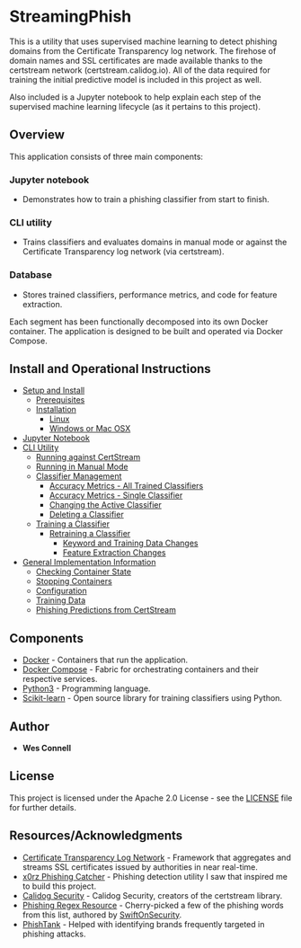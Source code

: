 # StreamingPhish

This is a utility that uses supervised machine learning to detect phishing domains from the Certificate Transparency log network. The firehose of domain names and SSL certificates are made available thanks to the certstream network (certstream.calidog.io). All of the data required for training the initial predictive model is included in this project as well.

Also included is a Jupyter notebook to help explain each step of the supervised machine learning lifecycle (as it pertains to this project).

## Overview

This application consists of three main components:

### Jupyter notebook
  - Demonstrates how to train a phishing classifier from start to finish.
  
### CLI utility
  - Trains classifiers and evaluates domains in manual mode or against the Certificate Transparency log network (via certstream).
  
### Database
  - Stores trained classifiers, performance metrics, and code for feature extraction.

Each segment has been functionally decomposed into its own Docker container. The application is designed to be built and operated via Docker Compose.

## Install and Operational Instructions

- [Setup and Install](https://github.com/wesleyraptor/streamingphish/wiki/Setup-and-Install)
  - [Prerequisites](https://github.com/wesleyraptor/streamingphish/wiki/Setup-and-Install#prerequisites)
  - [Installation](https://github.com/wesleyraptor/streamingphish/wiki/Setup-and-Install#installation)
    - [Linux](https://github.com/wesleyraptor/streamingphish/wiki/Setup-and-Install#linux)
    - [Windows or Mac OSX](https://github.com/wesleyraptor/streamingphish/wiki/Setup-and-Install#windows-or-mac-osx)
- [Jupyter Notebook](https://github.com/wesleyraptor/streamingphish/wiki/Jupyter-Notebook)
- [CLI Utility](https://github.com/wesleyraptor/streamingphish/wiki/CLI-Utility)
  - [Running against CertStream](https://github.com/wesleyraptor/streamingphish/wiki/CLI-Utility#running-against-certstream)
  - [Running in Manual Mode](https://github.com/wesleyraptor/streamingphish/wiki/CLI-Utility#running-in-manual-mode)
  - [Classifier Management](https://github.com/wesleyraptor/streamingphish/wiki/CLI-Utility#classifier-management)
    - [Accuracy Metrics - All Trained Classifiers](https://github.com/wesleyraptor/streamingphish/wiki/CLI-Utility#accuracy-metrics---all-trained-classifiers)
    - [Accuracy Metrics - Single Classifier](https://github.com/wesleyraptor/streamingphish/wiki/CLI-Utility#accuracy-metrics---single-classifier)
    - [Changing the Active Classifier](https://github.com/wesleyraptor/streamingphish/wiki/CLI-Utility#changing-the-active-classifier)
    - [Deleting a Classifier](https://github.com/wesleyraptor/streamingphish/wiki/CLI-Utility#deleting-a-classifier)
  - [Training a Classifier](https://github.com/wesleyraptor/streamingphish/wiki/CLI-Utility#training-a-classifier)
    - [Retraining a Classifier](https://github.com/wesleyraptor/streamingphish/wiki/CLI-Utility#retraining-a-classifier)
      - [Keyword and Training Data Changes](https://github.com/wesleyraptor/streamingphish/wiki/CLI-Utility#keyword-and-training-data-changes)
      - [Feature Extraction Changes](https://github.com/wesleyraptor/streamingphish/wiki/CLI-Utility#feature-extraction-changes)
- [General Implementation Information](https://github.com/wesleyraptor/streamingphish/wiki/Home/#general-implementation-information)
  - [Checking Container State](https://github.com/wesleyraptor/streamingphish/wiki/Home/#checking-container-state)
  - [Stopping Containers](https://github.com/wesleyraptor/streamingphish/wiki/Home/#stopping-containers)
  - [Configuration](https://github.com/wesleyraptor/streamingphish/wiki/Home/#configuration)
  - [Training Data](https://github.com/wesleyraptor/streamingphish/wiki/Home/#training-data)
  - [Phishing Predictions from CertStream](https://github.com/wesleyraptor/streamingphish/wiki/Home/#phishing-predictions-from-certstream)


## Components

* [Docker](https://docs.docker.com/install/) - Containers that run the application.
* [Docker Compose](https://docs.docker.com/compose/install/) - Fabric for orchestrating containers and their respective services.
* [Python3](https://www.python.org/downloads/) - Programming language.
* [Scikit-learn](http://scikit-learn.org/stable/) - Open source library for training classifiers using Python. 

## Author

* **Wes Connell**

## License

This project is licensed under the Apache 2.0 License - see the [LICENSE](LICENSE) file for further details.

## Resources/Acknowledgments

* [Certificate Transparency Log Network](https://www.certificate-transparency.org/what-is-ct) - Framework that aggregates and streams SSL certificates issued by authorities in near real-time.
* [x0rz Phishing Catcher](https://github.com/x0rz/phishing_catcher/) - Phishing detection utility I saw that inspired me to build this project.
* [Calidog Security](https://github.com/CaliDog/certstream-python) - Calidog Security, creators of the certstream library.
* [Phishing Regex Resource](https://github.com/SwiftOnSecurity/PhishingRegex/blob/master/PhishingRegex.txt) - Cherry-picked a few of the phishing words from this list, authored by [SwiftOnSecurity](https://twitter.com/SwiftOnSecurity).
* [PhishTank](https://www.phishtank.com/) - Helped with identifying brands frequently targeted in phishing attacks.
